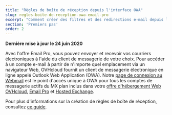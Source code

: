 ```yaml
---
title: "Règles de boîte de réception depuis l'interface OWA"
slug: regles-boite-de-reception-owa-email-pro
excerpt: "Comment créer des filtres et des redirections e-mail depuis l'interface OWA"
section: 'Premiers pas'
order: 2
---
```


**Dernière mise à jour le 24 juin 2020**


Avec l'offre Email Pro, vous pouvez envoyer et recevoir vos courriers électroniques à l'aide du client de messagerie de votre choix. Pour accéder à un compte e-mail à partir de n'importe quel emplacement via un navigateur Web, OVHcloud fournit un client de messagerie électronique en ligne appelé Outlook Web Application (OWA). Notre [page de connexion au Webmail](https://www.ovh.com/fr/mail/) est le point d'accès unique à OWA pour tous les comptes de messagerie actifs du MX plan inclus dans votre [offre d'hébergement Web OVHcloud](https://www.ovhcloud.com/fr/web-hosting/), [Email Pro](https://www.ovhcloud.com/fr/emails/email-pro/) et [Hosted Exchange](https://www.ovhcloud.com/fr/emails/hosted-exchange/).

Pour plus d'informations sur la création de règles de boîte de réception, consultez [ce guide](https://docs.ovh.com/fr/microsoft-collaborative-solutions/regles-boite-de-reception-owa/).